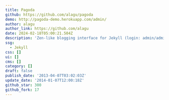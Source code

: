 ```yaml
---
title: Pagoda
github: https://github.com/alagu/pagoda
demo: http://pagoda-demo.herokuapp.com/admin/
author: alagu
author_link: https://github.com/alagu
date: 2024-02-18T05:00:21.504Z
description: 'Zen-like blogging interface for Jekyll (login: admin/admin)'
ssg:
  - Jekyll
css: []
ui: []
cms: []
category: []
draft: false
publish_date: '2013-04-07T03:02:03Z'
update_date: '2014-01-07T12:00:18Z'
github_star: 300
github_fork: 17
---
```

